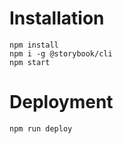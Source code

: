 # Installation

```
npm install
npm i -g @storybook/cli
npm start
```

# Deployment

```
npm run deploy
```
